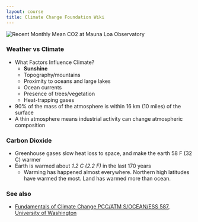 ```yaml
---
layout: course
title: Climate Change Foundation Wiki
---
```



![Recent Monthly Mean CO2 at Mauna Loa Observatory](https://gml.noaa.gov/webdata/ccgg/trends/co2_trend_mlo.png)

### Weather vs Climate

- What Factors Influence Climate?
	-   **Sunshine**
	-   Topography/mountains
	-   Proximity to oceans and large lakes
	-   Ocean currents
	-   Presence of trees/vegetation
	-   Heat-trapping gases
- 90% of the mass of the atmosphere is within 16 km (10 miles) of the surface
- A thin atmosphere means industrial activity can change atmospheric composition


### Carbon Dioxide

- Greenhouse gases slow heat loss to space, and make the earth 58 F (32 C) warmer
- Earth is warmed about _1.2 C (2.2 F)_ in the last 170 years
    -  Warming has happened almost everywhere. Northern high latitudes have warmed the most. Land has warmed more than ocean.


### See also
- [Fundamentals of Climate Change
PCC/ATM S/OCEAN/ESS 587, University of Washington](https://www.atmos.washington.edu/~dargan/587.html)

